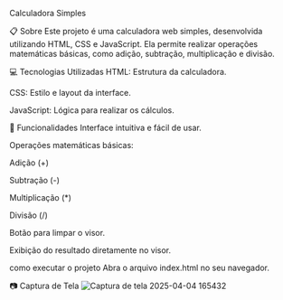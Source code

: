 Calculadora Simples


📋 Sobre
Este projeto é uma calculadora web simples, desenvolvida utilizando HTML, CSS e JavaScript.
Ela permite realizar operações matemáticas básicas, como adição, subtração, multiplicação e divisão.

💻 Tecnologias Utilizadas
HTML: Estrutura da calculadora.

CSS: Estilo e layout da interface.

JavaScript: Lógica para realizar os cálculos.

🚀 Funcionalidades
Interface intuitiva e fácil de usar.

Operações matemáticas básicas:

Adição (+)

Subtração (-)

Multiplicação (*)

Divisão (/)

Botão para limpar o visor.

Exibição do resultado diretamente no visor.

como executar o projeto
Abra o arquivo index.html no seu navegador.

📷 Captura de Tela
![Captura de tela 2025-04-04 165432](https://github.com/user-attachments/assets/af0eadf4-6b19-47a4-bc2e-5b52e65d5653)



